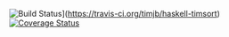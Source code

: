 ![Build Status](http://img.shields.io/travis/timjb/haskell-timsort/master.svg)](https://travis-ci.org/timjb/haskell-timsort) [![Coverage Status](http://img.shields.io/coveralls/timjb/haskell-timsort/master.svg)](https://coveralls.io/r/timjb/haskell-timsort?branch=master)
